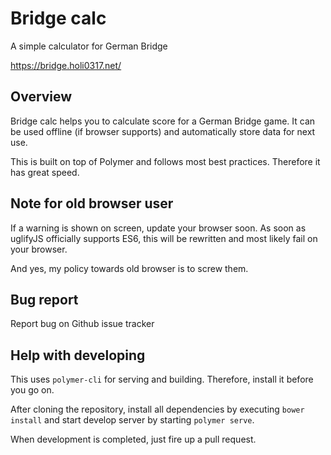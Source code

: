 # Bridge calc
A simple calculator for German Bridge

https://bridge.holi0317.net/

## Overview
Bridge calc helps you to calculate score for a German Bridge game. It can be used offline (if browser supports) and automatically store data for next use.

This is built on top of Polymer and follows most best practices. Therefore it has great speed.

## Note for old browser user
If a warning is shown on screen, update your browser soon. As soon as uglifyJS officially supports ES6, this will be rewritten and most likely fail on your browser.

And yes, my policy towards old browser is to screw them.

## Bug report
Report bug on Github issue tracker

## Help with developing
This uses `polymer-cli` for serving and building. Therefore, install it before you go on.

After cloning the repository, install all dependencies by executing `bower install` and start develop server by starting `polymer serve`.

When development is completed, just fire up a pull request.
